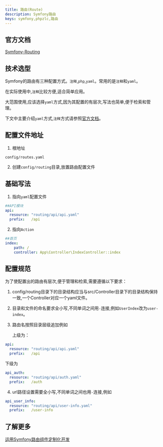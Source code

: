 ```yaml
---
title: 路由(Route)
description: Symfony路由
keys: symfony,phpzlc,路由
---
```


## 官方文档

[Symfony-Routing](https://symfony.com/doc/4.4/routing.html)

## 技术选型

Symfony的路由有三种配置方式。```注释```,```php```,```yaml```。常用的是```注释```和```yaml```。

在实际使用中,```注释```比较方便,适合简单应用。

大范围使用,应该选择```yaml```方式,因为其配置的有层次,写法也简单,便于检索和管理。

下文中主要介绍```yaml```方式,```注释```方式请参照[官方文档](https://symfony.com/doc/4.4/routing.html)。

## 配置文件地址

1. 根地址
```text
config/routes.yaml
```
2. 创建```config/routing```目录,放置路由配置文件

## 基础写法

1. 指向```yaml```配置文件

```yaml
##API模块
api:
  resource: "routing/api/api.yaml"
  prefix:   /api
```

2. 指向```Action```

```yaml
##首页
index:
    path: /
    controller: App\Controller\IndexController::index
```

## 配置规范

为了使配置出的路由有层次,便于管理和检索,需要遵循以下要求：

1. config/routing目录下的目录结构应当与src/Controller目录下的目录结构保持一致,一个Controller对应一个yaml文件。

2. 目录和文件的命名要求全小写,不同单词之间用```-```连接,例如```UserIndex```改为```user-index```。

3. 路由名按照目录层级追加例如

   上级为：
```yaml
api:
  resource: "routing/api/api.yaml"
  prefix:   /api
```
   下级为
```yaml
api_auth:
  resource: "routing/api/auth.yaml"
  prefix:   /auth
```
4. url路径设置需要全小写,不同单词之间也用```-```连接,例如
```yaml
api_user_info:
  resource: "routing/api/user-info.yaml"
  prefix:   /user-info
```

## 了解更多

[运用Symfony路由组件定制化开发](https://phpzlc.com/blog/16667763038835-7b9e1a20aecc4-70)
